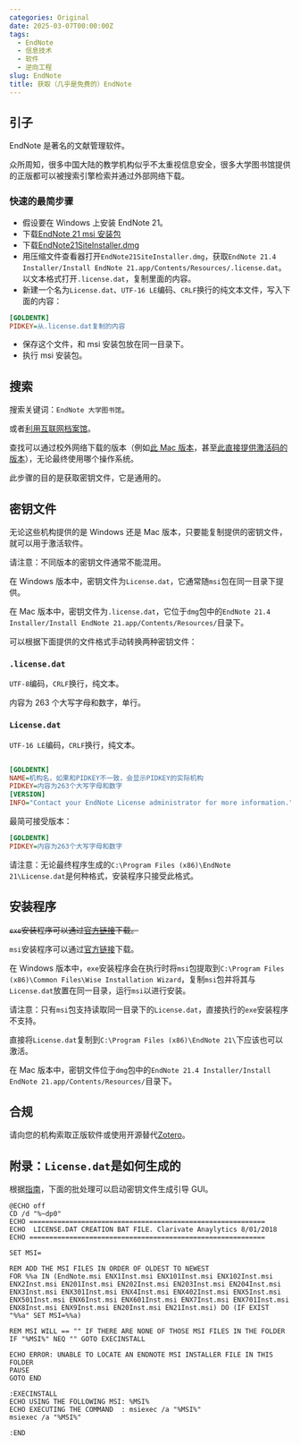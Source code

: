 ```yaml
---
categories: Original
date: 2025-03-07T00:00:00Z
tags:
  - EndNote
  - 信息技术
  - 软件
  - 逆向工程
slug: EndNote
title: 获取（几乎是免费的）EndNote
---
```


## 引子

EndNote 是著名的文献管理软件。

众所周知，很多中国大陆的教学机构似乎不太重视信息安全，很多大学图书馆提供的正版都可以被搜索引擎检索并通过外部网络下载。

### 快速的最简步骤

- 假设要在 Windows 上安装 EndNote 21。
- 下载[EndNote 21 msi 安装包](https://download.endnote.com/downloads/21/EN21Inst.msi)
- 下载[EndNote21SiteInstaller.dmg](https://download.endnote.com/site/17f114bef8b911ed8a38b0dce7da8761/EndNote21SiteInstaller.dmg)
- 用压缩文件查看器打开`EndNote21SiteInstaller.dmg`，获取`EndNote 21.4 Installer/Install EndNote 21.app/Contents/Resources/.license.dat`。以文本格式打开`.license.dat`，复制里面的内容。
- 新建一个名为`License.dat`、`UTF-16 LE`编码、`CRLF`换行的纯文本文件，写入下面的内容：

```ini
[GOLDENTK]
PIDKEY=从.license.dat复制的内容
```

- 保存这个文件，和 msi 安装包放在同一目录下。
- 执行 msi 安装包。

## 搜索

搜索关键词：`EndNote 大学图书馆`。

或者[利用互联网档案馆](https://web.archive.org/web/*/https://download.endnote.com/site/*)。

查找可以通过校外网络下载的版本（例如[此 Mac 版本](https://lib.shu.edu.cn/info/1023/4894.htm)，甚至[此直接提供激活码的版本](https://lib.chd.edu.cn/en/jlm/xzzx/wxglrj/EndNote.htm)），无论最终使用哪个操作系统。

此步骤的目的是获取密钥文件，它是通用的。

## 密钥文件

无论这些机构提供的是 Windows 还是 Mac 版本，只要能复制提供的密钥文件，就可以用于激活软件。

请注意：不同版本的密钥文件通常不能混用。

在 Windows 版本中，密钥文件为`License.dat`，它通常随`msi`包在同一目录下提供。

在 Mac 版本中，密钥文件为`.license.dat`，它位于`dmg`包中的`EndNote 21.4 Installer/Install EndNote 21.app/Contents/Resources/`目录下。

可以根据下面提供的文件格式手动转换两种密钥文件：

### `.license.dat`

`UTF-8`编码，`CRLF`换行，纯文本。

内容为 263 个大写字母和数字，单行。

### `License.dat`

`UTF-16 LE`编码，`CRLF`换行，纯文本。

```ini

[GOLDENTK]
NAME=机构名，如果和PIDKEY不一致，会显示PIDKEY的实际机构
PIDKEY=内容为263个大写字母和数字
[VERSION]
INFO="Contact your EndNote License administrator for more information."

```

最简可接受版本：

```ini
[GOLDENTK]
PIDKEY=内容为263个大写字母和数字
```

请注意：无论最终程序生成的`C:\Program Files (x86)\EndNote 21\License.dat`是何种格式，安装程序只接受此格式。

## 安装程序

~~`exe`安装程序可以通过[官方链接](https://support.clarivate.com/Endnote/s/article/Download-EndNote?language=en_US)下载。~~

`msi`安装程序可以通过[官方链接](https://support.clarivate.com/Endnote/s/article/EndNote-Volume-License-Install-Steps?language=en_US)下载。

在 Windows 版本中，`exe`安装程序会在执行时将`msi`包提取到`C:\Program Files (x86)\Common Files\Wise Installation Wizard`，复制`msi`包并将其与`License.dat`放置在同一目录，运行`msi`以进行安装。

请注意：只有`msi`包支持读取同一目录下的`License.dat`，直接执行的`exe`安装程序不支持。

直接将`License.dat`复制到`C:\Program Files (x86)\EndNote 21\`下应该也可以激活。

在 Mac 版本中，密钥文件位于`dmg`包中的`EndNote 21.4 Installer/Install EndNote 21.app/Contents/Resources/`目录下。

## 合规

请向您的机构索取正版软件或使用开源替代[Zotero](https://github.com/zotero/zotero)。

## 附录：`License.dat`是如何生成的

根据[指南](https://support.clarivate.com/Endnote/s/article/EndNote-Volume-License-Install-Steps?language=en_US)，下面的批处理可以启动密钥文件生成引导 GUI。

```batch
@ECHO off
CD /d "%~dp0"
ECHO ===========================================================
ECHO  LICENSE.DAT CREATION BAT FILE. Clarivate Anaylytics 8/01/2018
ECHO ===========================================================

SET MSI=

REM ADD THE MSI FILES IN ORDER OF OLDEST TO NEWEST
FOR %%a IN (EndNote.msi ENX1Inst.msi ENX101Inst.msi ENX102Inst.msi ENX2Inst.msi EN201Inst.msi EN202Inst.msi EN203Inst.msi EN204Inst.msi ENX3Inst.msi ENX301Inst.msi ENX4Inst.msi ENX402Inst.msi ENX5Inst.msi ENX501Inst.msi ENX6Inst.msi ENX601Inst.msi ENX7Inst.msi ENX701Inst.msi ENX8Inst.msi ENX9Inst.msi EN20Inst.msi EN21Inst.msi) DO (IF EXIST "%%a" SET MSI=%%a)

REM MSI WILL == "" IF THERE ARE NONE OF THOSE MSI FILES IN THE FOLDER
IF "%MSI%" NEQ "" GOTO EXECINSTALL

ECHO ERROR: UNABLE TO LOCATE AN ENDNOTE MSI INSTALLER FILE IN THIS FOLDER
PAUSE
GOTO END

:EXECINSTALL
ECHO USING THE FOLLOWING MSI: %MSI%
ECHO EXECUTING THE COMMAND  : msiexec /a "%MSI%"
msiexec /a "%MSI%"

:END

```
